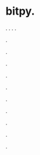 # bitpy.
.
.
.
.












.






















































.
























.



























.

















































































.































































.































































































.















.


































































.
































































.

